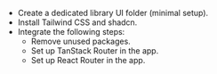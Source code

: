 - Create a dedicated library UI folder (minimal setup).
- Install Tailwind CSS and shadcn.
- Integrate the following steps:
  - Remove unused packages.
  - Set up TanStack Router in the app.
  - Set up React Router in the app.